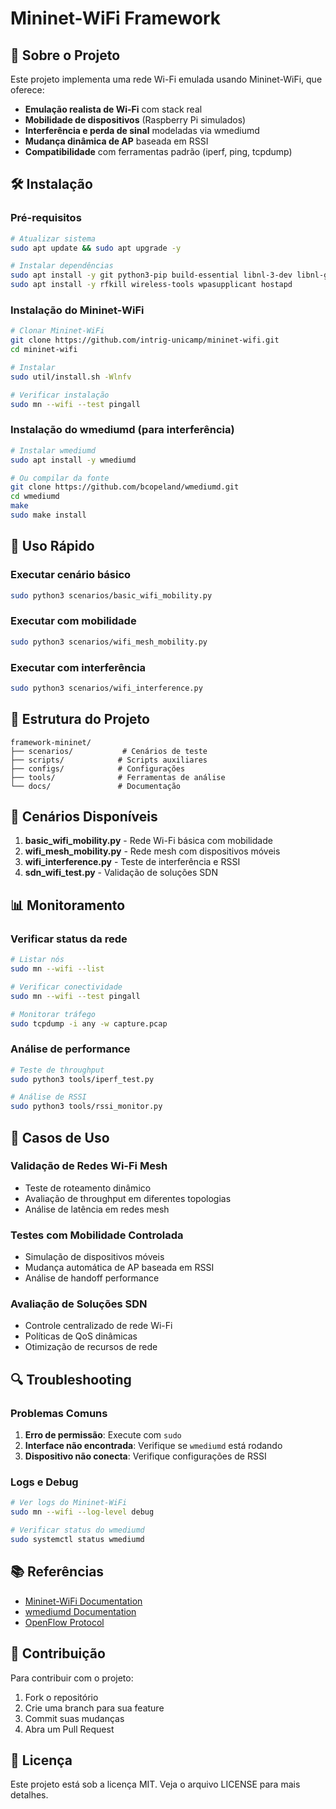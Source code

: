 # Mininet-WiFi Framework

## 📡 Sobre o Projeto

Este projeto implementa uma rede Wi-Fi emulada usando Mininet-WiFi, que oferece:

- **Emulação realista de Wi-Fi** com stack real
- **Mobilidade de dispositivos** (Raspberry Pi simulados)
- **Interferência e perda de sinal** modeladas via wmediumd
- **Mudança dinâmica de AP** baseada em RSSI
- **Compatibilidade** com ferramentas padrão (iperf, ping, tcpdump)

## 🛠️ Instalação

### Pré-requisitos
```bash
# Atualizar sistema
sudo apt update && sudo apt upgrade -y

# Instalar dependências
sudo apt install -y git python3-pip build-essential libnl-3-dev libnl-genl-3-dev pkg-config libssl-dev ethtool
sudo apt install -y rfkill wireless-tools wpasupplicant hostapd
```

### Instalação do Mininet-WiFi
```bash
# Clonar Mininet-WiFi
git clone https://github.com/intrig-unicamp/mininet-wifi.git
cd mininet-wifi

# Instalar
sudo util/install.sh -Wlnfv

# Verificar instalação
sudo mn --wifi --test pingall
```

### Instalação do wmediumd (para interferência)
```bash
# Instalar wmediumd
sudo apt install -y wmediumd

# Ou compilar da fonte
git clone https://github.com/bcopeland/wmediumd.git
cd wmediumd
make
sudo make install
```

## 🚀 Uso Rápido

### Executar cenário básico
```bash
sudo python3 scenarios/basic_wifi_mobility.py
```

### Executar com mobilidade
```bash
sudo python3 scenarios/wifi_mesh_mobility.py
```

### Executar com interferência
```bash
sudo python3 scenarios/wifi_interference.py
```

## 📁 Estrutura do Projeto

```
framework-mininet/
├── scenarios/           # Cenários de teste
├── scripts/            # Scripts auxiliares
├── configs/            # Configurações
├── tools/              # Ferramentas de análise
└── docs/               # Documentação
```

## 🔧 Cenários Disponíveis

1. **basic_wifi_mobility.py** - Rede Wi-Fi básica com mobilidade
2. **wifi_mesh_mobility.py** - Rede mesh com dispositivos móveis
3. **wifi_interference.py** - Teste de interferência e RSSI
4. **sdn_wifi_test.py** - Validação de soluções SDN

## 📊 Monitoramento

### Verificar status da rede
```bash
# Listar nós
sudo mn --wifi --list

# Verificar conectividade
sudo mn --wifi --test pingall

# Monitorar tráfego
sudo tcpdump -i any -w capture.pcap
```

### Análise de performance
```bash
# Teste de throughput
sudo python3 tools/iperf_test.py

# Análise de RSSI
sudo python3 tools/rssi_monitor.py
```

## 🎯 Casos de Uso

### Validação de Redes Wi-Fi Mesh
- Teste de roteamento dinâmico
- Avaliação de throughput em diferentes topologias
- Análise de latência em redes mesh

### Testes com Mobilidade Controlada
- Simulação de dispositivos móveis
- Mudança automática de AP baseada em RSSI
- Análise de handoff performance

### Avaliação de Soluções SDN
- Controle centralizado de rede Wi-Fi
- Políticas de QoS dinâmicas
- Otimização de recursos de rede

## 🔍 Troubleshooting

### Problemas Comuns
1. **Erro de permissão**: Execute com `sudo`
2. **Interface não encontrada**: Verifique se `wmediumd` está rodando
3. **Dispositivo não conecta**: Verifique configurações de RSSI

### Logs e Debug
```bash
# Ver logs do Mininet-WiFi
sudo mn --wifi --log-level debug

# Verificar status do wmediumd
sudo systemctl status wmediumd
```

## 📚 Referências

- [Mininet-WiFi Documentation](https://github.com/intrig-unicamp/mininet-wifi)
- [wmediumd Documentation](https://github.com/bcopeland/wmediumd)
- [OpenFlow Protocol](https://opennetworking.org/software-defined-standards/specifications/)

## 🤝 Contribuição

Para contribuir com o projeto:
1. Fork o repositório
2. Crie uma branch para sua feature
3. Commit suas mudanças
4. Abra um Pull Request

## 📄 Licença

Este projeto está sob a licença MIT. Veja o arquivo LICENSE para mais detalhes. 